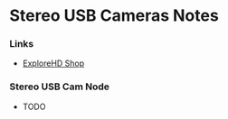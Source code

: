 # Stereo USB Cameras Notes

### Links
- [ExploreHD Shop](https://dwe.ai/products/explorehd)

### Stereo USB Cam Node
- TODO
